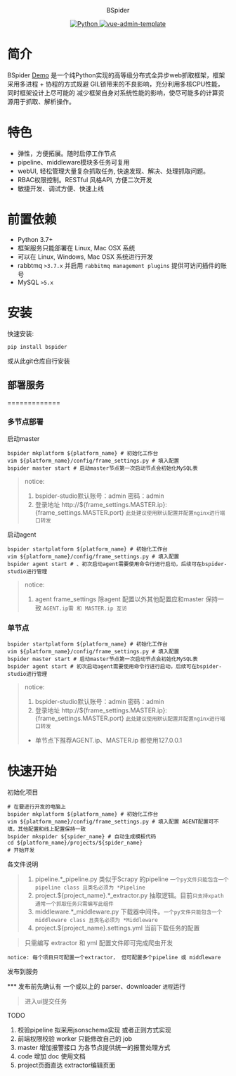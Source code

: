 <p align="center">
    BSpider
</p>
<p align="center">
  <a href="https://github.com/python">
    <img src="https://img.shields.io/badge/Python-3.7.4-brightgreen.svg" alt="Python">
  </a>
  <a href="https://github.com/PanJiaChen/vue-admin-template">
    <img src="https://img.shields.io/badge/vue--admin--template-4.0+-brightgreen.svg" alt="vue-admin-template">
  </a>
</p>

简介
========

BSpider [Demo](http://bspider-demo.baishanglin.top/)
是一个纯Python实现的高等级分布式全异步web抓取框架，框架采用多进程 + 
协程的方式规避 GIL锁带来的不良影响，充分利用多核CPU性能，同时框架设计上尽可能的
减少框架自身对系统性能的影响，使尽可能多的计算资源用于抓取、解析操作。

特色
========
* 弹性，方便拓展。随时启停工作节点
* pipeline、middleware模块多任务可复用
* webUI, 轻松管理大量复杂抓取任务, 快速发现、解决、处理抓取问题。
* RBAC权限控制。RESTful 风格API, 方便二次开发
* 敏捷开发、调试方便、快速上线

前置依赖
============

* Python 3.7+
* 框架服务只能部署在 Linux, Mac OSX 系统
* 可以在 Linux, Windows, Mac OSX 系统进行开发
* rabbtmq `>3.7.x` 并启用 `rabbitmq management plugins` 提供可访问插件的账号
* MySQL `>5.x`

安装
=======

快速安装:

    pip install bspider

或从此git仓库自行安装

## 部署服务
=============
### 多节点部署
启动master
```shell script
bspider mkplatform ${platform_name} # 初始化工作台
vim ${platform_name}/config/frame_settings.py # 填入配置
bspider master start # 启动master节点第一次启动节点会初始化MySQL表
```
> notice:
> 1. bspider-studio默认账号：admin 密码：admin
> 2. 登录地址 http://${frame_settings.MASTER.ip}:{frame_settings.MASTER.port} `此处建议使用默认配置并配置nginx进行端口转发`

启动agent
```shell script
bspider startplatform ${platform_name} # 初始化工作台
vim ${platform_name}/config/frame_settings.py # 填入配置
bspider agent start # 、初次启动agent需要使用命令行进行启动，后续可在bspider-studio进行管理
```
> notice:
> 1. agent frame_settings 除agent 配置以外其他配置应和master 保持一致 `AGENT.ip需 和 MASTER.ip 互访`

### 单节点
```shell script
bspider startplatform ${platform_name} # 初始化工作台
vim ${platform_name}/config/frame_settings.py # 填入配置
bspider master start # 启动master节点第一次启动节点会初始化MySQL表
bspider agent start # 初次启动agent需要使用命令行进行启动，后续可在bspider-studio进行管理
```
> notice:
> 1. bspider-studio默认账号：admin 密码：admin
> 2. 登录地址 http://${frame_settings.MASTER.ip}:{frame_settings.MASTER.port} `此处建议使用默认配置并配置nginx进行端口转发`
> * 单节点下推荐AGENT.ip、MASTER.ip 都使用127.0.0.1

快速开始
========
初始化项目
```shell script
# 在要进行开发的电脑上
bspider mkplatform ${platform_name} # 初始化工作台
vim ${platform_name}/config/frame_settings.py # 填入配置 AGENT配置可不填，其他配置和线上配置保持一致
bspider mkspider ${spider_name} # 自动生成模板代码
cd ${platform_name}/projects/${spider_name}
# 开始开发
```
各文件说明
> 1. pipeline.*_pipeline.py 类似于Scrapy 的pipeline `一个py文件只能包含一个pipeline class 且类名必须为 *Pipeline`
> 2. project.${project_name}.*_extractor.py 抽取逻辑。目前`只支持xpath 通常一个抓取任务只需编写此组件`
> 3. middleware.*_middleware.py 下载器中间件。`一个py文件只能包含一个middleware class 且类名必须为 *Middleware`
> 4. project.${project_name}.settings.yml 当前下载任务的配置

> 只需编写 extractor 和 yml 配置文件即可完成爬虫开发

`notice: 每个项目只可配置一个extractor， 但可配置多个pipeline 或 middleware` 


发布到服务

*** 发布前先确认有 一个或以上的 parser、downloader `进程`运行
> 进入ui提交任务

TODO

1. 校验pipeline 拟采用jsonschema实现 或者正则方式实现
2. 前端权限校验 worker 只能修改自己的 job
3. master 增加报警接口 为各节点提供统一的报警处理方式
4. code 增加 doc 使用文档
5. project页面直达 extractor编辑页面